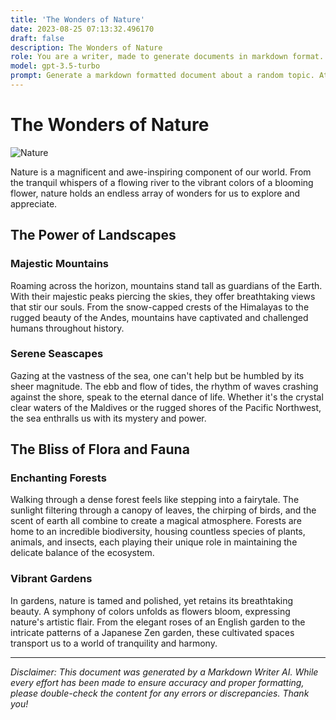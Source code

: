 ```yaml
---
title: 'The Wonders of Nature'
date: 2023-08-25 07:13:32.496170
draft: false
description: The Wonders of Nature
role: You are a writer, made to generate documents in markdown format. It is very important that all of the documents you generate are in valid markdown format.
model: gpt-3.5-turbo
prompt: Generate a markdown formatted document about a random topic. At the bottom, include a disclaimer explaining that the document was generated by you. The first line of the document should be the title. Make sure that the entire document is in proper markdown format, using a mix of various tags to make the document visually appealing.
---
```


# The Wonders of Nature

![Nature](https://images.unsplash.com/photo-1504280895216-4f448d8d0437)

Nature is a magnificent and awe-inspiring component of our world. From the tranquil whispers of a flowing river to the vibrant colors of a blooming flower, nature holds an endless array of wonders for us to explore and appreciate.

## The Power of Landscapes

### Majestic Mountains

Roaming across the horizon, mountains stand tall as guardians of the Earth. With their majestic peaks piercing the skies, they offer breathtaking views that stir our souls. From the snow-capped crests of the Himalayas to the rugged beauty of the Andes, mountains have captivated and challenged humans throughout history.

### Serene Seascapes

Gazing at the vastness of the sea, one can't help but be humbled by its sheer magnitude. The ebb and flow of tides, the rhythm of waves crashing against the shore, speak to the eternal dance of life. Whether it's the crystal clear waters of the Maldives or the rugged shores of the Pacific Northwest, the sea enthralls us with its mystery and power.

## The Bliss of Flora and Fauna

### Enchanting Forests

Walking through a dense forest feels like stepping into a fairytale. The sunlight filtering through a canopy of leaves, the chirping of birds, and the scent of earth all combine to create a magical atmosphere. Forests are home to an incredible biodiversity, housing countless species of plants, animals, and insects, each playing their unique role in maintaining the delicate balance of the ecosystem.

### Vibrant Gardens

In gardens, nature is tamed and polished, yet retains its breathtaking beauty. A symphony of colors unfolds as flowers bloom, expressing nature's artistic flair. From the elegant roses of an English garden to the intricate patterns of a Japanese Zen garden, these cultivated spaces transport us to a world of tranquility and harmony.

---

*Disclaimer: This document was generated by a Markdown Writer AI. While every effort has been made to ensure accuracy and proper formatting, please double-check the content for any errors or discrepancies. Thank you!*
